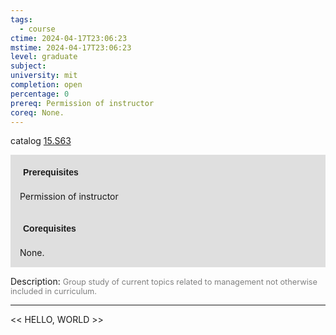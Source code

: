 ```yaml
---
tags:
  - course
ctime: 2024-04-17T23:06:23
mstime: 2024-04-17T23:06:23
level: graduate
subject: 
university: mit
completion: open
percentage: 0
prereq: Permission of instructor
coreq: None.
---
```


catalog [15.S63](http://student.mit.edu/catalog/m15c.html#15.S63)

<span style="display: block; padding: 15px; background-color: rgb(100, 100, 100, 0.2);"><font id="m_prereq1374_0" style="display: block; font-family: Arial, sans-serif; font-weight: bold; padding: 5px">Prerequisites</font><br><span id="prereq1374_0">Permission of instructor</span></span>
<span style="display: block; padding: 15px; background-color: rgb(100, 100, 100, 0.2);"><font id="m_coreq1374_0" style="display: block; font-family: Arial, sans-serif; font-weight: bold; padding: 5px">Corequisites</font><br><span id="coreq1374_0">None.</span></span>

<font style="">Description:</font>
<font style="color: grey; font-size: 0.8rem;">Group study of current topics related to management not otherwise included in curriculum.</font>



---

<< HELLO, WORLD >>
